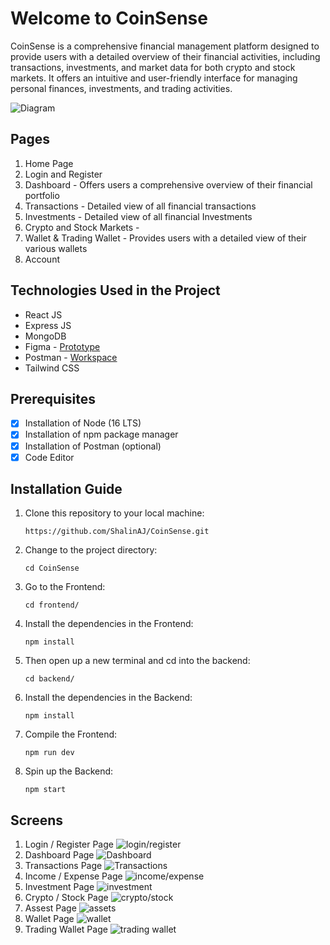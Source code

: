 # Welcome to CoinSense
CoinSense is a comprehensive financial management platform designed to provide users with a detailed overview of their financial activities, including transactions, investments, and market data for both crypto and stock markets. It offers an intuitive and user-friendly interface for managing personal finances, investments, and trading activities.

![Diagram](https://github.com/ShalinAJ/CoinSense/blob/main/Images/diagram.png)

## Pages
1. Home Page
2. Login and Register
3. Dashboard - Offers users a comprehensive overview of their financial portfolio
4. Transactions - Detailed view of all financial transactions
5. Investments - Detailed view of all financial Investments
6. Crypto and Stock Markets - 
7. Wallet & Trading Wallet - Provides users with a detailed view of their various wallets
8. Account

## Technologies Used in the Project
- React JS
- Express JS
- MongoDB
- Figma - [Prototype](https://www.figma.com/proto/41UZK8X7ZanTE8NSPyU60V/CoinSense?page-id=0%3A1&node-id=648-293&viewport=-834%2C2150%2C0.24&t=bPzHjQt91yI9fY4i-1&scaling=scale-down&starting-point-node-id=648%3A293)
- Postman - [Workspace](https://www.postman.com/interstellar-equinox-452429/workspace/coinsense)
- Tailwind CSS

## Prerequisites 
- [x] Installation of Node (16 LTS)
- [x] Installation of npm package manager
- [x] Installation of Postman (optional)
- [x] Code Editor

## Installation Guide
1. Clone this repository to your local machine:
   ```
   https://github.com/ShalinAJ/CoinSense.git
   ```
2. Change to the project directory:
   ```
   cd CoinSense
   ```
3. Go to the Frontend:
   ```
   cd frontend/
   ```
4. Install the dependencies in the Frontend:
   ```
   npm install
   ```
5. Then open up a new terminal and cd into the backend:
   ```
   cd backend/
   ```
6. Install the dependencies in the Backend:
   ```
   npm install
   ```
7. Compile the Frontend:
   ```
   npm run dev
   ```
8. Spin up the Backend:
   ```
   npm start
   ```
## Screens
1. Login / Register Page
   ![login/register](https://github.com/ShalinAJ/CoinSense/blob/main/Images/loginRegister-homepage.png)
2. Dashboard Page
  ![Dashboard](https://github.com/ShalinAJ/CoinSense/blob/main/Images/dashboard-homepage.png)
3. Transactions Page
  ![Transactions](https://github.com/ShalinAJ/CoinSense/blob/main/Images/transactions-homepage.png)
4. Income / Expense Page
  ![income/expense](https://github.com/ShalinAJ/CoinSense/blob/main/Images/incomeExpense-homepage.png)
5. Investment Page
   ![investment](https://github.com/ShalinAJ/CoinSense/blob/main/Images/investments-homepage.png)
6. Crypto / Stock Page
   ![crypto/stock](https://github.com/ShalinAJ/CoinSense/blob/main/Images/cryptoStock-homepage.png)
7. Assest Page
   ![assets](https://github.com/ShalinAJ/CoinSense/blob/main/Images/assets-homepage.png)
8. Wallet Page
   ![wallet](https://github.com/ShalinAJ/CoinSense/blob/main/Images/wallet-homepage.png)
9. Trading Wallet Page
    ![trading wallet](https://github.com/ShalinAJ/CoinSense/blob/main/Images/tradingWallet-homepage.png)
